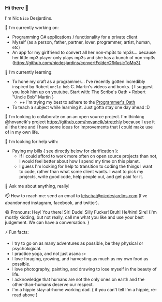 ### Hi there 👋

I'm Nic `Nico` Desjardins.

🔭 I’m currently working on:
- Programming C# applications / functionality for a private client
- Myself (as a person, father, partner, lover, programmer, artist, human, etc)
- An app for my girlfriend to convert all her non-mp3s to mp3s... because her little mp3 player only plays mp3s and she has a bunch of non-mp3s {https://github.com/nicdesjardins/convertFolderOfMusicToMp3}

🌱 I’m currently learning:
- To hone my craft as a programmer... I've recently gotten incredibly inspired by Robert `uncle bob` C. Martin's videos and books. { I suggest you look him up on youtube. Start with: The Scribe's Oath • Robert "Uncle Bob" Martin }
  - ++ I'm trying my best to adhere to the [Programmer's Oath](http://nicdesjardins.com/documents/The_Programmers_Oath)
- To teach a subject while learning it. Just gotta stay one day ahead :D

👯 I’m looking to collaborate on an an open source project. I'm thinking @hovancik's project https://github.com/hovancik/stretchly because I use it all the time and I have some ideas for improvements that I could make use of in my own life.

🤔 I’m looking for help with:
- Paying my bills { see directly below for clarification }:
  - If I could afford to work more often on open source projects than not, I would feel better about how I spend my time on this planet.
  - I guess I'm looking for help to transition to coding the things I want to code, rather than what some client wants. I want to pick my projects, write good code, help people out, and get paid for it.

💬 Ask me about anything, really!

📫 How to reach me: send an email to letschat@nicdesjardins.com (I've abandonned instagram, facebook, and twitter).

😄 Pronouns: Hey! You there! Sir! Dude! Silly Fucker! Bruh! He/him! Sire! {I'm mostly kidding, but not really, call me what you like and use your best judgement. We can have a conversation. }

⚡ Fun facts:
- I try to go on as many adventures as possible, be they physical or psychological.
- I practice yoga, and not just asana :>
- I love foraging, growing, and harvesting as much as my own food as possible.
- I love photography, painting, and drawing to lose myself in the beauty of life.
- I acknowledge that humans are not the only ones on earth and the other-than-humans deserve our respect.
- I'm a hippie stay-at-home working dad. { if you can't tell I'm a hippie, re-read above }

<!--
**nicdesjardins/nicdesjardins** is a ✨ _special_ ✨ repository because its `README.md` (this file) appears on your GitHub profile.

Here are some ideas to get you started:

- 🔭 I’m currently working on ...
- 🌱 I’m currently learning ...
- 👯 I’m looking to collaborate on ...
- 🤔 I’m looking for help with ...
- 💬 Ask me about ...
- 📫 How to reach me: ...
- 😄 Pronouns: ...
- ⚡ Fun fact: ...
-->
